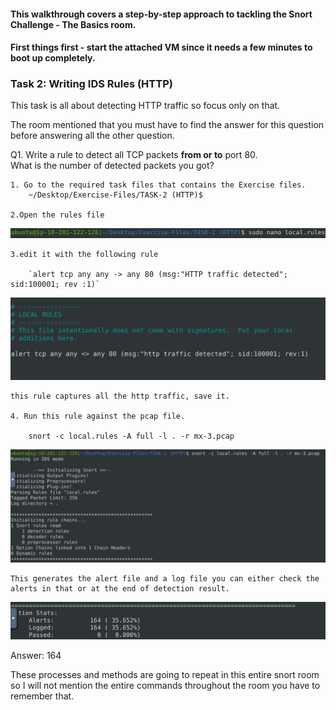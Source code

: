 #### This walkthrough covers a step-by-step approach to tackling the Snort Challenge - The Basics room. 

#### First things first - start the attached VM since it needs a few minutes to boot up completely.

### Task 2: Writing IDS Rules (HTTP)

This task is all about detecting HTTP traffic so focus only on that.

The room mentioned that you must have to find the answer for this question before answering all the other question.

Q1. Write a rule to detect all TCP packets **from or to** port 80.  
What is the number of detected packets you got?
	
	1. Go to the required task files that contains the Exercise files.
		~/Desktop/Exercise-Files/TASK-2 (HTTP)$ 

	2.Open the rules file 
	
![Snort Example](../../Images/snort1.png)


	3.edit it with the following rule 

		`alert tcp any any -> any 80 (msg:"HTTP traffic detected"; sid:100001; rev :1)`

![Snort Example](../../Images/snort2.png)

	this rule captures all the http traffic, save it.

	4. Run this rule against the pcap file.

		snort -c local.rules -A full -l . -r mx-3.pcap
		
![Snort Example](../../Images/snort3.png)

	This generates the alert file and a log file you can either check the alerts in that or at the end of detection result. 

![Snort Example](../../Images/snort4.png)

Answer: 164

These processes and methods are going to repeat in this entire snort room so I will not mention the entire commands throughout the room you have to remember that.